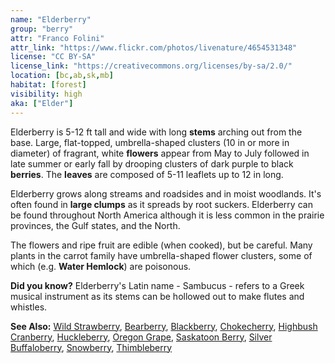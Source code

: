```yaml
---
name: "Elderberry"
group: "berry"
attr: "Franco Folini"
attr_link: "https://www.flickr.com/photos/livenature/4654531348"
license: "CC BY-SA"
license_link: "https://creativecommons.org/licenses/by-sa/2.0/"
location: [bc,ab,sk,mb]
habitat: [forest]
visibility: high
aka: ["Elder"]
---
```

Elderberry is 5-12 ft tall and wide with long **stems** arching out from the base. Large, flat-topped, umbrella-shaped clusters (10 in or more in diameter) of fragrant, white **flowers** appear from May to July followed in late summer or early fall by drooping clusters of dark purple to black **berries**. The **leaves** are composed of 5-11 leaflets up to 12 in long.

Elderberry grows along streams and roadsides and in moist woodlands. It's often found in **large clumps** as it spreads by root suckers. Elderberry can be found throughout  North America although it is less common in the prairie provinces, the Gulf states, and the North.

The flowers and ripe fruit are edible (when cooked), but be careful. Many plants in the carrot family have umbrella-shaped flower clusters, some of which (e.g. **Water Hemlock**) are poisonous.

**Did you know?** Elderberry's Latin name - Sambucus - refers to a Greek musical instrument as its stems can be hollowed out to make flutes and whistles.

<!-- generated, do not edit -->
**See Also:**
[Wild Strawberry](/plants/wildstraw),
[Bearberry](/trees/bear),
[Blackberry](/trees/blackber),
[Chokecherry](/trees/choke),
[Highbush Cranberry](/trees/hicran),
[Huckleberry](/trees/huck),
[Oregon Grape](/trees/orgrape),
[Saskatoon Berry](/trees/saskber),
[Silver Buffaloberry](/trees/silbufber),
[Snowberry](/trees/snow),
[Thimbleberry](/trees/thimble)
